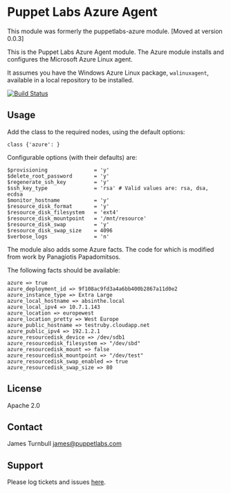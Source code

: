 # Puppet Labs Azure Agent

This module was formerly the puppetlabs-azure module. [Moved at version 0.0.3]

This is the Puppet Labs Azure Agent module. The Azure module installs and
configures the Microsoft Azure Linux agent.

It assumes you have the Windows Azure Linux package, `walinuxagent`,
available in a local repository to be installed.

[![Build Status](https://travis-ci.org/puppetlabs/puppetlabs-azure_agent.png)](https://travis-ci.org/puppetlabs/puppetlabs-azure_agent)

Usage
-----

Add the class to the required nodes, using the default options:

    class {'azure': }

Configurable options (with their defaults) are:

    $provisioning               = 'y'
    $delete_root_password       = 'y'
    $regenerate_ssh_key         = 'y'
    $ssh_key_type               = 'rsa' # Valid values are: rsa, dsa, ecdsa
    $monitor_hostname           = 'y'
    $resource_disk_format       = 'y'
    $resource_disk_filesystem   = 'ext4'
    $resource_disk_mountpoint   = '/mnt/resource'
    $resource_disk_swap         = 'y'
    $resource_disk_swap_size    = 4096
    $verbose_logs               = 'n'

The module also adds some Azure facts. The code for which is modified
from work by Panagiotis Papadomitsos.

The following facts should be available:

    azure => true
    azure_deployment_id => 9f108ac9fd3a4a6bb400b2867a11d0e2
    azure_instance_type => Extra Large
    azure_local_hostname => absinthe.local
    azure_local_ipv4 => 10.7.1.143
    azure_location => europewest
    azure_location_pretty => West Europe
    azure_public_hostname => testruby.cloudapp.net
    azure_public_ipv4 => 192.1.2.1
    azure_resourcedisk_device => /dev/sdb1
    azure_resourcedisk_filesystem => "/dev/sbd"
    azure_resourcedisk_mount => false
    azure_resourcedisk_mountpoint => "/dev/test"
    azure_resourcedisk_swap_enabled => true
    azure_resourcedisk_swap_size => 80

License
-------

Apache 2.0

Contact
-------

James Turnbull <james@puppetlabs.com>

Support
-------

Please log tickets and issues
[here](https://github.com/puppetlabs/puppetlabs-azure_agent/issues).
